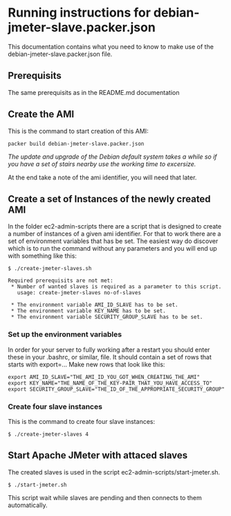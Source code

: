 




# Running instructions for debian-jmeter-slave.packer.json

This documentation contains what you need to know to make use of the debian-jmeter-slave.packer.json file.




## Prerequisits

The same prerequisits as in the README.md documentation




## Create the AMI

This is the command to start creation of this AMI:

	packer build debian-jmeter-slave.packer.json

_The update and upgrade of the Debian default system takes a while so if you have a set of stairs nearby use the working time to excersize._

At the end take a note of the ami identifier, you will need that later.




## Create a set of Instances of the newly created AMI

In the folder ec2-admin-scripts there are a script that is designed to create a number of instances of a given ami identifier.
For that to work there are a set of environment variables that has be set.
The easiest way do discover which is to run the command without any parameters and you will end up with something like this:

	$ ./create-jmeter-slaves.sh 

	Required prerequisits are not met:
	 * Number of wanted slaves is required as a parameter to this script.
	   usage: create-jmeter-slaves no-of-slaves

	 * The environment variable AMI_ID_SLAVE has to be set.
	 * The environment variable KEY_NAME has to be set.
	 * The environment variable SECURITY_GROUP_SLAVE has to be set.



### Set up the environment variables

In order for your server to fully working after a restart you should enter these in your .bashrc, or similar, file.
It should contain a set of rows that starts with export=...
Make new rows that look like this:

	export AMI_ID_SLAVE="THE_AMI_ID_YOU_GOT_WHEN_CREATING_THE_AMI"
	export KEY_NAME="THE_NAME_OF_THE_KEY-PAIR_THAT_YOU_HAVE_ACCESS_TO"
	export SECURITY_GROUP_SLAVE="THE_ID_OF_THE_APPROPRIATE_SECURITY_GROUP"



### Create four slave instances

This is the command to create four slave instances:

	$ ./create-jmeter-slaves 4



## Start Apache JMeter with attaced slaves

The created slaves is used in the script ec2-admin-scripts/start-jmeter.sh.

	$ ./start-jmeter.sh

This script wait while slaves are pending and then connects to them automatically.
